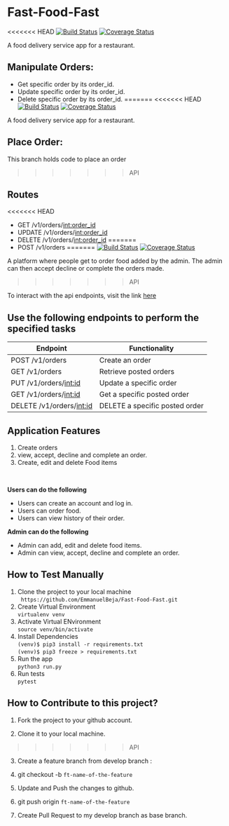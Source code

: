 # Fast-Food-Fast
<<<<<<< HEAD
[![Build Status](https://travis-ci.org/EmmanuelBeja/Fast-Food-Fast.svg?branch=ft-manipulateorder-160341506)](https://travis-ci.org/EmmanuelBeja/Fast-Food-Fast) [![Coverage Status](https://coveralls.io/repos/github/EmmanuelBeja/Fast-Food-Fast/badge.svg?branch=ft-manipulateorder-160341506)](https://coveralls.io/github/EmmanuelBeja/Fast-Food-Fast?branch=ft-manipulateorder-160341506)

A food delivery service app for a restaurant.

## Manipulate Orders:

 - Get specific order by its order_id.
 - Update specific order by its order_id.
 - Delete specific order by its order_id.
=======
<<<<<<< HEAD
[![Build Status](https://travis-ci.org/EmmanuelBeja/Fast-Food-Fast.svg?branch=ft-ordercreation-160341546)](https://travis-ci.org/EmmanuelBeja/Fast-Food-Fast) [![Coverage Status](https://coveralls.io/repos/github/EmmanuelBeja/Fast-Food-Fast/badge.svg?branch=ft-ordercreation-160341546)](https://coveralls.io/github/EmmanuelBeja/Fast-Food-Fast?branch=ft-ordercreation-160341546)

A food delivery service app for a restaurant.

## Place Order:

This branch holds code to place an order
>>>>>>> API


## Routes

<<<<<<< HEAD
 - GET /v1/orders/<int:order_id>
 - UPDATE /v1/orders/<int:order_id>
 - DELETE /v1/orders/<int:order_id>
=======
 - POST /v1/orders
=======
[![Build Status](https://travis-ci.org/EmmanuelBeja/Fast-Food-Fast.svg?branch=ft-allorders-160341465)](https://travis-ci.org/EmmanuelBeja/Fast-Food-Fast) [![Coverage Status](https://coveralls.io/repos/github/EmmanuelBeja/Fast-Food-Fast/badge.svg?branch=API)](https://coveralls.io/github/EmmanuelBeja/Fast-Food-Fast?branch=API)

A platform where people get to order food added by the admin. The admin can then accept decline or complete the orders made.

>>>>>>> API


 To interact with the api endpoints, visit the link [here](https://emmanuelbeja-fast-food-fast.herokuapp.com/v1/orders)<br>

## Use the following endpoints to perform the specified tasks

| 	Endpoint                       | Functionality                                  |                  
| ---------------------------------| -----------------------------------------------|
| POST /v1/orders                  | Create an order                                |
| GET /v1/orders                   | Retrieve posted orders                         |
| PUT /v1/orders/<int:id>          | Update a specific order                        |                         
| GET /v1/orders/<int:id>          | Get a specific posted order                    |
| DELETE /v1/orders/<int:id>       | DELETE a specific posted order                 |



## Application Features

1. Create orders
2. view, accept, decline and complete an order.
3. Create, edit and delete Food items

<br>

**Users can do the following**

* Users can create an account and log in.
* Users can order food.
* Users can view history of their order.

**Admin can do the following**
* Admin can add, edit and delete food items.
* Admin can view, accept, decline and complete an order.

## How to Test Manually
1. Clone the project to your local machine <br>
		` https://github.com/EmmanuelBeja/Fast-Food-Fast.git`
2. Create Virtual Environment <br>
		`virtualenv venv`
3. Activate Virtual ENvironment<br>
		`source venv/bin/activate`
4. Install Dependencies<br>
		`(venv)$ pip3 install -r requirements.txt` <br>
		`(venv)$ pip3 freeze > requirements.txt` <br>
5. Run the app <br>
		`python3 run.py`<br>
6. Run tests <br>
		`pytest`
		<br>
## How to Contribute to this project?

1. Fork the project to your github account.

2. Clone it to your local machine.
>>>>>>> API

3. Create a feature branch from develop branch :

4. git checkout -b `ft-name-of-the-feature`

5. Update and Push the changes to github.

6. git push origin `ft-name-of-the-feature`

7. Create Pull Request to my develop branch as base branch.
